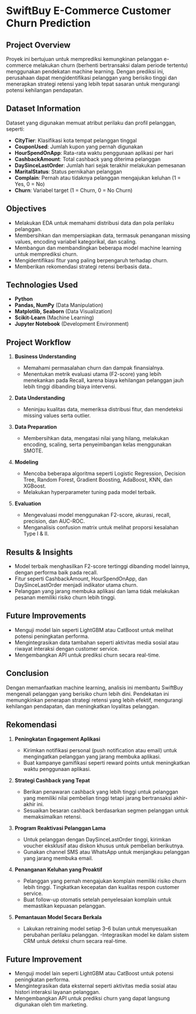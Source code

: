 # SwiftBuy E-Commerce Customer Churn Prediction

## Project Overview
Proyek ini bertujuan untuk memprediksi kemungkinan pelanggan e-commerce melakukan churn (berhenti bertransaksi dalam periode tertentu) menggunakan pendekatan machine learning.
Dengan prediksi ini, perusahaan dapat mengidentifikasi pelanggan yang berisiko tinggi dan menerapkan strategi retensi yang lebih tepat sasaran untuk mengurangi potensi kehilangan pendapatan.

## Dataset Information
Dataset yang digunakan memuat atribut perilaku dan profil pelanggan, seperti:
- **CityTier**: Klasifikasi kota tempat pelanggan tinggal
- **CouponUsed**: Jumlah kupon yang pernah digunakan
- **HourSpendOnApp**: Rata-rata waktu penggunaan aplikasi per hari
- **CashbackAmount**: Total cashback yang diterima pelanggan
- **DaySinceLastOrder**: Jumlah hari sejak terakhir melakukan pemesanan
- **MaritalStatus**: Status pernikahan pelanggan
- **Complain**: Pernah atau tidaknya pelanggan mengajukan keluhan (1 = Yes, 0 = No)
- **Churn**: Variabel target (1 = Churn, 0 = No Churn)

## Objectives
- Melakukan EDA untuk memahami distribusi data dan pola perilaku pelanggan.
- Membersihkan dan mempersiapkan data, termasuk penanganan missing values, encoding variabel kategorikal, dan scaling.
- Membangun dan membandingkan beberapa model machine learning untuk memprediksi churn.
- Mengidentifikasi fitur yang paling berpengaruh terhadap churn.
- Memberikan rekomendasi strategi retensi berbasis data..

## Technologies Used
- **Python**
- **Pandas, NumPy** (Data Manipulation)
- **Matplotlib, Seaborn** (Data Visualization)
- **Scikit-Learn** (Machine Learning)
- **Jupyter Notebook** (Development Environment)

## Project Workflow
1. **Business Understanding**
   - Memahami permasalahan churn dan dampak finansialnya.
   - Menentukan metrik evaluasi utama (F2-score) yang lebih menekankan pada Recall, karena biaya kehilangan pelanggan jauh lebih tinggi dibanding biaya intervensi.
   
2. **Data Understanding**
   - Meninjau kualitas data, memeriksa distribusi fitur, dan mendeteksi missing values serta outlier.
   
3. **Data Preparation**
   - Membersihkan data, mengatasi nilai yang hilang, melakukan encoding, scaling, serta penyeimbangan kelas menggunakan SMOTE.
   
4. **Modeling**
   - Mencoba beberapa algoritma seperti Logistic Regression, Decision Tree, Random Forest, Gradient Boosting, AdaBoost, KNN, dan XGBoost.
   - Melakukan hyperparameter tuning pada model terbaik.

4. **Evaluation**
   - Mengevaluasi model menggunakan F2-score, akurasi, recall, precision, dan AUC-ROC.
   - Menganalisis confusion matrix untuk melihat proporsi kesalahan Type I & II.

## Results & Insights
- Model terbaik menghasilkan F2-score tertinggi dibanding model lainnya, dengan performa baik pada recall.
- Fitur seperti CashbackAmount, HourSpendOnApp, dan DaySinceLastOrder menjadi indikator utama churn.
- Pelanggan yang jarang membuka aplikasi dan lama tidak melakukan pesanan memiliki risiko churn lebih tinggi.
  
## Future Improvements
- Menguji model lain seperti LightGBM atau CatBoost untuk melihat potensi peningkatan performa.
- Mengintegrasikan data tambahan seperti aktivitas media sosial atau riwayat interaksi dengan customer service.
- Mengembangkan API untuk prediksi churn secara real-time.

## Conclusion
Dengan memanfaatkan machine learning, analisis ini membantu SwiftBuy mengenali pelanggan yang berisiko churn lebih dini.
Pendekatan ini memungkinkan penerapan strategi retensi yang lebih efektif, mengurangi kehilangan pendapatan, dan meningkatkan loyalitas pelanggan.

## Rekomendasi
1. **Peningkatan Engagement Aplikasi**
   - Kirimkan notifikasi personal (push notification atau email) untuk mengingatkan pelanggan yang jarang membuka aplikasi.
   - Buat kampanye gamifikasi seperti reward points untuk meningkatkan waktu penggunaan aplikasi.
  
2. **Strategi Cashback yang Tepat**
   - Berikan penawaran cashback yang lebih tinggi untuk pelanggan yang memiliki nilai pembelian tinggi tetapi jarang bertransaksi akhir-akhir ini.
   - Sesuaikan besaran cashback berdasarkan segmen pelanggan untuk memaksimalkan retensi.
  
3. **Program Reaktivasi Pelanggan Lama**
   - Untuk pelanggan dengan DaySinceLastOrder tinggi, kirimkan voucher eksklusif atau diskon khusus untuk pembelian berikutnya.
   - Gunakan channel SMS atau WhatsApp untuk menjangkau pelanggan yang jarang membuka email.
  
4. **Penanganan Keluhan yang Proaktif**
   - Pelanggan yang pernah mengajukan komplain memiliki risiko churn lebih tinggi. Tingkatkan kecepatan dan kualitas respon customer service.
   - Buat follow-up otomatis setelah penyelesaian komplain untuk memastikan kepuasan pelanggan.

5. **Pemantauan Model Secara Berkala**
   - Lakukan retraining model setiap 3–6 bulan untuk menyesuaikan perubahan perilaku pelanggan.
   -Integrasikan model ke dalam sistem CRM untuk deteksi churn secara real-time.

## Future Improvement
- Menguji model lain seperti LightGBM atau CatBoost untuk potensi peningkatan performa.
- Mengintegrasikan data eksternal seperti aktivitas media sosial atau histori interaksi layanan pelanggan.
- Mengembangkan API untuk prediksi churn yang dapat langsung digunakan oleh tim marketing.
  
  
   
